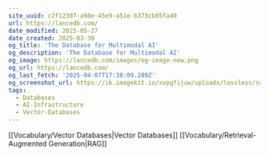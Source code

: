 ```yaml
---
site_uuid: c2f12307-a98e-45e9-a51e-b373cb85fa40
url: https://lancedb.com/
date_modified: 2025-05-27
date_created: 2025-03-30
og_title: 'The Database for Multimodal AI'
og_description: 'The Database for Multimodal AI'
og_image: https://lancedb.com/images/og-image-new.png
og_url: https://lancedb.com/
og_last_fetch: '2025-04-07T17:38:09.289Z'
og_screenshot_url: https://ik.imagekit.io/xvpgfijuw/uploads/lossless/screenshots/20250527_LanceDB_og_screenshot.jpeg
tags:
  - Databases
  - AI-Infrastructure
  - Vector-Databases
---
```


[[Vocabulary/Vector Databases|Vector Databases]]
[[Vocabulary/Retrieval-Augmented Generation|RAG]]


















































































